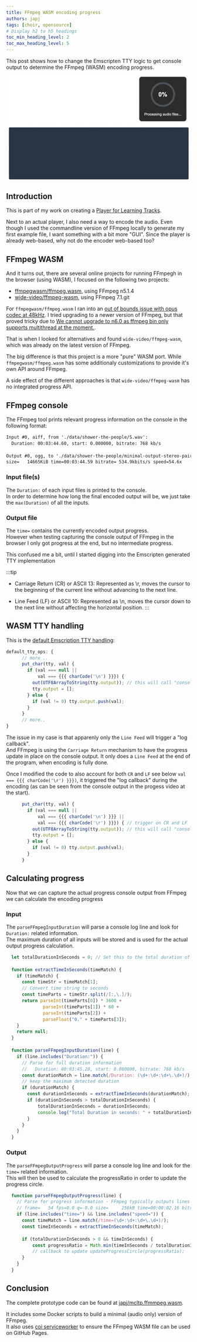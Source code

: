 ```yaml
---
title: FFmpeg WASM encoding progress
authors: japj
tags: [choir, opensource]
# Display h2 to h5 headings
toc_min_heading_level: 2
toc_max_heading_level: 5
---
```


This post shows how to change the Emscripten TTY logic to get console output to determine the FFmpeg (WASM) encoding progress.

![](./FFmpeg_console_progress.gif)

<!-- truncate -->

## Introduction

This is part of my work on creating a [Player for Learning Tracks](../../../03/23/multichannel-opus-player-proof-of-concept/). 

Next to an actual player, I also need a way to encode the audio. Even though I used
the commandline version of FFmpeg locally to generate my first example file, I want something
with a bit more "GUI". Since the player is already web-based, why not do the encoder web-based too?

## FFmpeg WASM
And it turns out, there are several online projects for running FFmpegh in the browser (using WASM), I focused on the following two projects:

- [ffmpegwasm/ffmpeg.wasm](https://github.com/ffmpegwasm/ffmpeg.wasm), using FFmpeg n5.1.4<br/>
- [wide-video/ffmpeg-wasm](https://github.com/wide-video/ffmpeg-wasm), using FFmpeg 7.1.git<br/>


For `ffmpegwasm/ffmpeg.wasm` I ran into an [out of bounds issue with opus codec at 48kHz](https://github.com/ffmpegwasm/ffmpeg.wasm/issues/867). I tried upgrading to a newer version of FFmpeg, but that proved tricky due to [We cannot upgrade to n6.0 as ffmpeg bin only supports multithread at the moment.](https://github.com/ffmpegwasm/ffmpeg.wasm/issues/743).

That is when I looked for alternatives and found `wide-video/ffmpeg-wasm`, which was already on the latest version of FFmpeg.<br/>

The big difference is that this project is a more "pure" WASM port. While `ffmpegwasm/ffmpeg.wasm` has some additionaly customizations to provide it's own API around FFmpeg.

A side effect of the different approaches is that `wide-video/ffmpeg-wasm` has no integrated progress API.

## FFmpeg console

The FFmpeg tool prints relevant progress information on the console in the following format:

```txt
Input #0, aiff, from './data/shower-the-people/S.wav':
  Duration: 00:03:44.60, start: 0.000000, bitrate: 768 kb/s

Output #0, ogg, to './data/shower-the-people/minimal-output-stereo-pairs.opus':
size=   14665KiB time=00:03:44.59 bitrate= 534.9kbits/s speed=54.6x
```

### Input file(s)

The `Duration:` of each input files is printed to the console.<br/>
In order to determine how long the final encoded output will be, we just take the `max(Duration)` of all the inputs.

### Output file

The `time=` contains the currently encoded output progress.<br/>
However when testing capturing the console output of FFmpeg in the browser I only got progress at the end, but no intermediate progress.

This confused me a bit, until I started digging into the Emscripten generated TTY implementation

:::tip
- Carriage Return (CR) or ASCII 13: Represented as \r, moves the cursor to the beginning of the current line without advancing to the next line.

- Line Feed (LF) or ASCII 10: Represented as \n, moves the cursor down to the next line without affecting the horizontal position.
:::

## WASM TTY handling

This is the [default Emscription TTY handling](https://github.com/emscripten-core/emscripten/blob/main/src/lib/libtty.js):

```js
default_tty_ops: {
      // more ..
      put_char(tty, val) {
        if (val === null || 
            val === {{{ charCode('\n') }}}) {
          out(UTF8ArrayToString(tty.output)); // this will call "console.log" or custom "print" callback
          tty.output = [];
        } else {
          if (val != 0) tty.output.push(val);
        }
      }
      // more..
}
```


The issue in my case is that apparenly only the `Line Feed` will trigger a "log callback".<br/>
And FFmpeg is using the `Carriage Return` mechanism to have the progress update in place on the console output. It only does a `Line Feed` at the end of the program, when encoding is fully done.

Once I modified the code to also account for both `CR` and `LF` see below `val === {{{ charCode('\r') }}})`, it triggered the "log callback" during the encoding (as can be seen from the console output in the progess video at the start).

```js
      put_char(tty, val) {
        if (val === null || 
            val === {{{ charCode('\n') }}} || 
            val === {{{ charCode('\r') }}}) { // trigger on CR and LF
          out(UTF8ArrayToString(tty.output)); // this will call "console.log" or custom "print" callback
          tty.output = [];
        } else {
          if (val != 0) tty.output.push(val);
        }
      }
```

## Calculating progress

Now that we can capture the actual progress console output from FFmpeg we can calculate the encoding progress

### Input

The `parseFFmpegInputDuration` will parse a console log line and look for `Duration:` related information.<br/>
The maximum duration of all inputs will be stored and is used for the actual output progress calculation.

```js
  let totalDurationInSeconds = 0; // Set this to the total duration of your input file if known

  function extractTimeInSeconds(timeMatch) {
    if (timeMatch) {
      const timeStr = timeMatch[1];
      // Convert time string to seconds
      const timeParts = timeStr.split(/[:,\.]/);
      return parseInt(timeParts[0]) * 3600 + 
              parseInt(timeParts[1]) * 60 + 
              parseInt(timeParts[2]) + 
              parseFloat("0." + timeParts[3]);
    }
    return null;
  }

  function parseFFmpegInputDuration(line) {
    if (line.includes("Duration:")) {
      // Parse for full duration information
      //   Duration: 00:03:45.28, start: 0.000000, bitrate: 768 kb/s
      const durationMatch = line.match(/Duration: (\d+:\d+:\d+\.\d+)/);
      // keep the maximum detected duration
      if (durationMatch) {
        const durationInSeconds = extractTimeInSeconds(durationMatch);
        if (durationInSeconds > totalDurationInSeconds) {
            totalDurationInSeconds = durationInSeconds;
            console.log("Total Duration in seconds: " + totalDurationInSeconds);
        }
      }
    }
  }
```

### Output

The `parseFFmpegOutputProgress` will parse a console log line and look for the `time=` related information.<br/>
This will then be used to calculate the progressRatio in order to update the progress circle.

```js
  function parseFFmpegOutputProgress(line) {
    // Parse for progress information - FFmpeg typically outputs lines like:
    // frame=   54 fps=0.0 q=-0.0 size=     256kB time=00:00:02.16 bitrate= 968.9kbits/s speed=4.32x
    if (line.includes("time=") && line.includes("speed=")) {
      const timeMatch = line.match(/time=(\d+:\d+:\d+\.\d+)/);
      const timeInSeconds = extractTimeInSeconds(timeMatch);
      
      if (totalDurationInSeconds > 0 && timeInSeconds) {
          const progressRatio = Math.min(timeInSeconds / totalDurationInSeconds, 1);
          // callback to update updateProgressCircle(progressRatio);
      }
    }
  }
```

## Conclusion

The complete prototype code can be found at [japj/mcltp.ffmmpeg.wasm](https://github.com/japj/mcltp.ffmmpeg.wasm).

It includes some Docker scripts to build a minimal (audio only) version of FFmpeg.<br/>
It also uses [coi serviceworker](https://github.com/gzuidhof/coi-serviceworker) to ensure the FFmpeg WASM file can be used on GitHub Pages.
